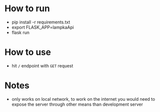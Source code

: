 # How to run

* pip install -r requirements.txt
* export FLASK_APP=lampkaApi
* flask run

# How to use

* hit `/` endpoint with `GET` request

# Notes

* only works on local network, to work on the internet you would need to expose the server through other means than 
development server